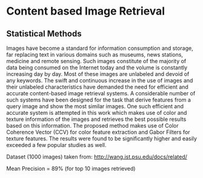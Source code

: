 # Content based Image Retrieval

## Statistical Methods
Images have become a standard for information consumption and storage, far replacing text in various domains such as museums, news stations, medicine and remote sensing. Such images constitute of the majority of data being consumed on the Internet today and the volume is constantly increasing day by day. Most of these images are unlabeled and devoid of any keywords. The swift and continuous increase in the use of images and their unlabeled characteristics have demanded the need for efficient and accurate content-based image retrieval systems. A considerable number of such systems have been designed for the task that derive features from a query image and show the most similar images. One such efficient and accurate system is attempted in this work which makes use of color and texture information of the images and retrieves the best possible results based on this information. The proposed method makes use of Color Coherence Vector (CCV) for color feature extraction and Gabor Filters for texture features. The results were found to be significantly higher and easily exceeded a few popular studies as well.

Dataset (1000 images) taken from: http://wang.ist.psu.edu/docs/related/

Mean Precision = 89% (for top 10 images retrieved)
